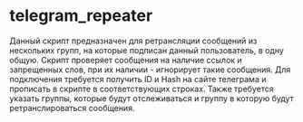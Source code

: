 # telegram_repeater
Данный скрипт предназначен для ретрансляции сообщений из нескольких групп, на которые подписан данный пользователь, в одну общую. Скрипт проверяет сообщения на наличие ссылок и запрещенных слов, при их наличии - игнорирует такие сообщения. Для подключения требуется получить ID и Hash на сайте телеграма и прописать в скрипте в соответствующих строках. Также требуется указать группы, которые будут отслеживаться и группу в которую будут ретранслироваться сообщения.
